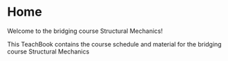 # Home

Welcome to the bridging course Structural Mechanics!

This TeachBook contains the course schedule and material for the bridging course Structural Mechanics